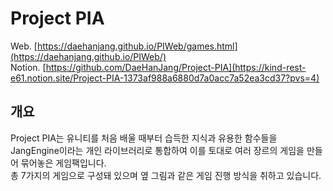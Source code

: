 # Project PIA

Web. [https://daehanjang.github.io/PIWeb/games.html](https://daehanjang.github.io/PIWeb/)</br>
Notion. [https://github.com/DaeHanJang/Project-PIA](https://kind-rest-e61.notion.site/Project-PIA-1373af988a6880d7a0acc7a52ea3cd37?pvs=4)</br>

## 개요
Project PIA는 유니티를 처음 배울 때부터 습득한 지식과 유용한 함수들을 JangEngine이라는 개인 라이브러리로 통합하여 이를 토대로 여러 장르의 게임을 만들어 묶어놓은 게임팩입니다.</br>
총 7가지의 게임으로 구성돼 있으며 옆 그림과 같은 게임 진행 방식을 취하고 있습니다.</br>
